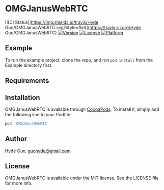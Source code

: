 # OMGJanusWebRTC

[![CI Status](https://img.shields.io/travis/Hyde Guo/OMGJanusWebRTC.svg?style=flat)](https://travis-ci.org/Hyde Guo/OMGJanusWebRTC)
[![Version](https://img.shields.io/cocoapods/v/OMGJanusWebRTC.svg?style=flat)](https://cocoapods.org/pods/OMGJanusWebRTC)
[![License](https://img.shields.io/cocoapods/l/OMGJanusWebRTC.svg?style=flat)](https://cocoapods.org/pods/OMGJanusWebRTC)
[![Platform](https://img.shields.io/cocoapods/p/OMGJanusWebRTC.svg?style=flat)](https://cocoapods.org/pods/OMGJanusWebRTC)

## Example

To run the example project, clone the repo, and run `pod install` from the Example directory first.

## Requirements

## Installation

OMGJanusWebRTC is available through [CocoaPods](https://cocoapods.org). To install
it, simply add the following line to your Podfile:

```ruby
pod 'OMGJanusWebRTC'
```

## Author

Hyde Guo, guohyde@gmail.com

## License

OMGJanusWebRTC is available under the MIT license. See the LICENSE file for more info.
